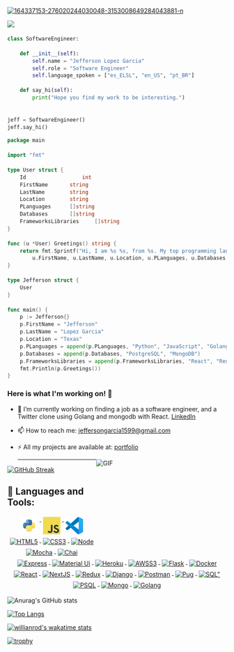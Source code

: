 <a href="https://ibb.co/tp7z5rr"><img src="https://i.ibb.co/4R62xrr/164337153-276020244030048-3153008649284043881-n.png" alt="164337153-276020244030048-3153008649284043881-n" border="0"></a> 


![](https://visitor-badge.glitch.me/badge?page_id=JeffersonGarcia15.JeffersonGarcia15)

```py
class SoftwareEngineer:

    def __init__(self):
        self.name = "Jefferson Lopez Garcia"
        self.role = "Software Engineer"
        self.language_spoken = ["es_ELSL", "en_US", "pt_BR"]

    def say_hi(self):
        print("Hope you find my work to be interesting.")


jeff = SoftwareEngineer()
jeff.say_hi()
```
```go
package main

import "fmt"

type User struct {
	Id              	int
	FirstName		string
	LastName		string
	Location 		string
	PLanguages 		[]string
	Databases 		[]string
	FrameworksLibraries 	[]string
}

func (u *User) Greetings() string {
	return fmt.Sprintf("Hi, I am %s %s, from %s. My top programming languages are %s, my most used databases are %s, and my most used frameworks and libraries are %s",
		u.FirstName, u.LastName, u.Location, u.PLanguages, u.Databases, u.FrameworksLibraries)
}

type Jefferson struct {
	User
}

func main() {
	p := Jefferson{}
	p.FirstName = "Jefferson"
	p.LastName = "Lopez Garcia"
	p.Location = "Texas"
	p.PLanguages = append(p.PLanguages, "Python", "JavaScript", "Golang")
	p.Databases = append(p.Databases, "PostgreSQL", "MongoDB")
	p.FrameworksLibraries = append(p.FrameworksLibraries, "React", "Redux", "NextJS", "Express", "Flask", "Django")
	fmt.Println(p.Greetings())
}
```
### Here is what I'm working on! 👋

- 🔭 I’m currently working on finding a job as a software engineer, and a Twitter clone using Golang and mongodb with React. [LinkedIn](https://www.linkedin.com/in/jefferson-lopez-garcia/)
- 📫 How to reach me: [jeffersongarcia1599@gmail.com](jeffersongarcia1599@gmail.com)
- ⚡ All my projects are available at: [portfolio](https://jefferson-portfolio.herokuapp.com)

  <img align="right" alt="GIF" src="https://github.com/abhisheknaiidu/abhisheknaiidu/blob/master/code.gif?raw=true" width="300" height="220" />
  
  <hr/>
[![GitHub Streak](https://github-readme-streak-stats.herokuapp.com/?user=JeffersonGarcia15)](https://git.io/streak-stats)

  
## 🧰 Languages and Tools:
<p align="center">
  <a href='https://docs.python.org/3/'>
  <img src="https://raw.githubusercontent.com/github/explore/80688e429a7d4ef2fca1e82350fe8e3517d3494d/topics/python/python.png" alt="Python" height="40" style="vertical-align:top; margin:4px">
  </a>
    <a href='https://developer.mozilla.org/en-US/docs/Web/JavaScript'>
  <img src="https://raw.githubusercontent.com/github/explore/80688e429a7d4ef2fca1e82350fe8e3517d3494d/topics/javascript/javascript.png" alt="Javascript" height="40" style="vertical-align:top; margin:4px">
  </a>
  <a href='https://www.docker.com'>
  <img src="https://raw.githubusercontent.com/github/explore/80688e429a7d4ef2fca1e82350fe8e3517d3494d/topics/visual-studio-code/visual-studio-code.png" alt="VS Code" height="40" style="vertical-align:top; margin:4px">
  </a>
    <a href='https://developer.mozilla.org/en-US/docs/Glossary/HTML5'>
  <img src="https://mylovetable.s3.us-east-2.amazonaws.com/html5.png" alt="HTML5" height="40" style="vertical-align:top; margin:4px">
  </a>
      <a href='https://developer.mozilla.org/en-US/docs/Web/CSS'>
  <img src="https://mylovetable.s3.us-east-2.amazonaws.com/css.png" alt="CSS3" height="40" style="vertical-align:top; margin:4px">
  </a>
        <a href='https://nodejs.org/en/'>
  <img src="https://mylovetable.s3.us-east-2.amazonaws.com/node.png" alt="Node" height="40" style="vertical-align:top; margin:4px">
  </a>
          <a href='https://mochajs.org/api/'>
  <img src="https://mylovetable.s3.us-east-2.amazonaws.com/mocha.svg" alt="Mocha" height="40" style="vertical-align:top; margin:4px">
  </a>
  <a href='https://www.chaijs.com'>
  <img src="https://mylovetable.s3.us-east-2.amazonaws.com/chai.png" alt="Chai" height="40" style="vertical-align:top; margin:4px">
  </a>
    <a href='https://expressjs.com'>
  <img src="https://mylovetable.s3.us-east-2.amazonaws.com/express.png" alt="Express" height="40" style="vertical-align:top; margin:4px">
  </a>
      <a href='https://material-ui.com'>
  <img src="https://mylovetable.s3.us-east-2.amazonaws.com/material.png" alt="Material Ui" height="40" style="vertical-align:top; margin:4px">
  </a>
  <a href='https://id.heroku.com/login'>
  <img src="https://mylovetable.s3.us-east-2.amazonaws.com/heroku.png" alt="Heroku" height="40" style="vertical-align:top; margin:4px">
  </a>
  <a href='https://aws.amazon.com/account/sign-up'>
  <img src="https://mylovetable.s3.us-east-2.amazonaws.com/aws.png" alt="AWSS3" height="40" style="vertical-align:top; margin:4px">
  </a>
  <a href='https://flask.palletsprojects.com/en/2.0.x/'>
  <img src="https://mylovetable.s3.us-east-2.amazonaws.com/flask.png" alt="Flask" height="40" style="vertical-align:top; margin:4px">
  </a>
  <a href='https://www.docker.com'>
  <img src="https://astrogram.s3.us-east-2.amazonaws.com/Docker.png" alt="Docker" height="40" style="vertical-align:top; margin:4px">
  </a>
      <a href='https://reactjs.org'>
  <img src="https://mylovetable.s3.us-east-2.amazonaws.com/1280px-React-icon.svg.png" alt="React" height="40" style="vertical-align:top; margin:4px">
  </a>
      <a href='https://nextjs.org'>
  <img src="https://mylovetable.s3.us-east-2.amazonaws.com/next.png" alt="NextJS" height="40" style="vertical-align:top; margin:4px">
  </a>
      <a href='https://redux.js.org'>
  <img src="https://mylovetable.s3.us-east-2.amazonaws.com/redux.png" alt="Redux" height="40" style="vertical-align:top; margin:4px">
  </a>
      <a href='https://www.djangoproject.com'>
  <img src="https://mylovetable.s3.us-east-2.amazonaws.com/django.png" alt="Django" height="40" style="vertical-align:top; margin:4px">
  </a>
      <a href='https://www.postman.com'>
  <img src="https://mylovetable.s3.us-east-2.amazonaws.com/postman.png" alt="Postman" height="40" style="vertical-align:top; margin:4px">
  </a>
          <a href='https://pugjs.org/api/getting-started.html'>
  <img src="https://mylovetable.s3.us-east-2.amazonaws.com/pug.png" alt="Pug" height="40" style="vertical-align:top; margin:4px">
  </a>
          <a href='https://www.postgresql.org'>
  <img src="https://mylovetable.s3.us-east-2.amazonaws.com/sql.png" alt=SQL" height="40" style="vertical-align:top; margin:4px">
  </a>
          <a href='https://www.postgresql.org'>
  <img src="https://mylovetable.s3.us-east-2.amazonaws.com/psql.jpg" alt="PSQL" height="40" style="vertical-align:top; margin:4px">
  </a>
                                                                                                                                            <a href='https://www.mongodb.com'>
  <img src="https://mylovetable.s3.us-east-2.amazonaws.com/mongo.png" alt="Mongo" height="40" style="vertical-align:top; margin:4px">
  </a>
                                                                                                                                            <a href='https://golangdocs.com'>
  <img src="https://mylovetable.s3.us-east-2.amazonaws.com/go.jpg" alt="Golang" height="40" style="vertical-align:top; margin:4px">
  </a>

</p>

![Anurag's GitHub stats](https://github-readme-stats.vercel.app/api?username=JeffersonGarcia15&count_private=true&show_icons=true&theme=radical)<br>

[![Top Langs](https://github-readme-stats.vercel.app/api/top-langs/?username=JeffersonGarcia15&layout=compact&langs_count=8)](https://github.com/JeffersonGarcia15/github-readme-stats)

[![willianrod's wakatime stats](https://github-readme-stats.vercel.app/api/wakatime?username=JeffersonGarcia&v=2)](https://github.com/anuraghazra/github-readme-stats)

[![trophy](https://github-profile-trophy.vercel.app/?username=JeffersonGarcia15&theme=onedark)](https://github.com/JeffersonGarcia15/github-profile-trophy)

